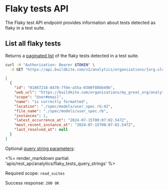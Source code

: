 # Flaky tests API

The Flaky test API endpoint provides information about tests detected as flaky in a test suite.

## List all flaky tests

Returns a [paginated list](<%= paginated_resource_docs_url %>) of the flaky tests detected in a test suite.

```bash
curl -H "Authorization: Bearer $TOKEN" \
  -X GET "https://api.buildkite.com/v2/analytics/organizations/{org.slug}/suites/{suite.slug}/flaky-tests"
```

```json
[
  {
    "id": "01867216-8478-7fde-a55a-0300f88bb49b",
    "web_url": "https://buildkite.com/organizations/my_great_org/analytics/suites/my_suite_name/tests/01867216-8478-7fde-a55a-0300f88bb49b",
    "scope": "User#email",
    "name": "is correctly formatted",
    "location": "./spec/models/user_spec.rb:42",
    "file_name": "./spec/models/user_spec.rb",
    "instances": 1,
    "latest_occurrence_at": "2024-07-15T00:07:02.547Z",
    "most_recent_instance_at": "2024-07-15T00:07:02.547Z",
    "last_resolved_at": null
  }
]
```

Optional [query string parameters](/docs/api#query-string-parameters):

<%= render_markdown partial: 'apis/rest_api/analytics/flaky_tests_query_strings' %>

Required scope: `read_suites`

Success response: `200 OK`

